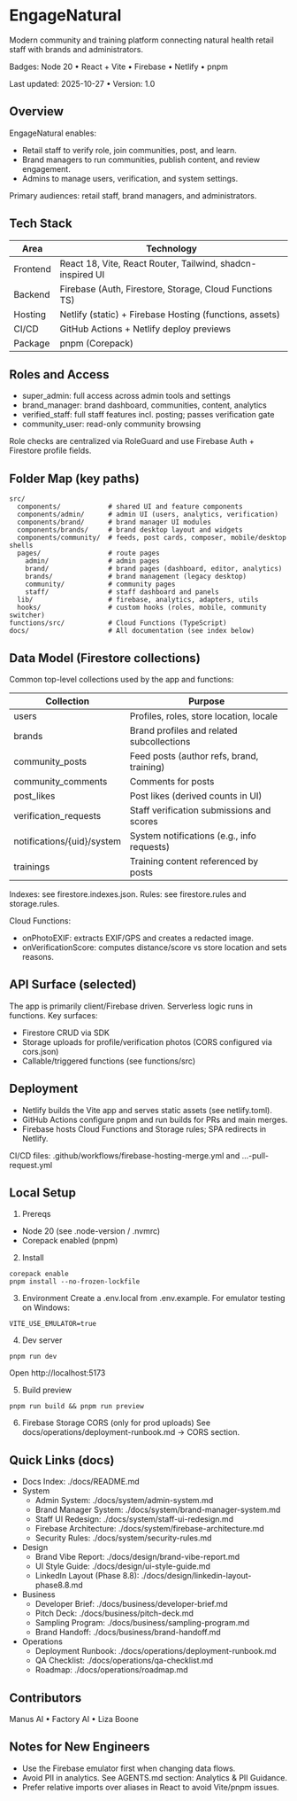 <!--
  EngageNatural master README
  Style: <=100 char width, markdown-lint friendly (#, ##, ###)
-->

# EngageNatural

Modern community and training platform connecting natural health retail staff with brands and
administrators.

Badges: Node 20 • React + Vite • Firebase • Netlify • pnpm

Last updated: 2025-10-27 • Version: 1.0

## Overview

EngageNatural enables:
- Retail staff to verify role, join communities, post, and learn.
- Brand managers to run communities, publish content, and review engagement.
- Admins to manage users, verification, and system settings.

Primary audiences: retail staff, brand managers, and administrators.

## Tech Stack

| Area      | Technology |
|-----------|------------|
| Frontend  | React 18, Vite, React Router, Tailwind, shadcn-inspired UI |
| Backend   | Firebase (Auth, Firestore, Storage, Cloud Functions TS) |
| Hosting   | Netlify (static) + Firebase Hosting (functions, assets) |
| CI/CD     | GitHub Actions + Netlify deploy previews |
| Package   | pnpm (Corepack) |

## Roles and Access

- super_admin: full access across admin tools and settings
- brand_manager: brand dashboard, communities, content, analytics
- verified_staff: full staff features incl. posting; passes verification gate
- community_user: read-only community browsing

Role checks are centralized via RoleGuard and use Firebase Auth + Firestore profile fields.

## Folder Map (key paths)

```
src/
  components/            # shared UI and feature components
  components/admin/      # admin UI (users, analytics, verification)
  components/brand/      # brand manager UI modules
  components/brands/     # brand desktop layout and widgets
  components/community/  # feeds, post cards, composer, mobile/desktop shells
  pages/                 # route pages
    admin/               # admin pages
    brand/               # brand pages (dashboard, editor, analytics)
    brands/              # brand management (legacy desktop)
    community/           # community pages
    staff/               # staff dashboard and panels
  lib/                   # firebase, analytics, adapters, utils
  hooks/                 # custom hooks (roles, mobile, community switcher)
functions/src/           # Cloud Functions (TypeScript)
docs/                    # All documentation (see index below)
```

## Data Model (Firestore collections)

Common top-level collections used by the app and functions:

| Collection                 | Purpose |
|---------------------------|---------|
| users                      | Profiles, roles, store location, locale |
| brands                     | Brand profiles and related subcollections |
| community_posts           | Feed posts (author refs, brand, training) |
| community_comments        | Comments for posts |
| post_likes                | Post likes (derived counts in UI) |
| verification_requests     | Staff verification submissions and scores |
| notifications/{uid}/system| System notifications (e.g., info requests) |
| trainings                 | Training content referenced by posts |

Indexes: see firestore.indexes.json. Rules: see firestore.rules and storage.rules.

Cloud Functions:
- onPhotoEXIF: extracts EXIF/GPS and creates a redacted image.
- onVerificationScore: computes distance/score vs store location and sets reasons.

## API Surface (selected)

The app is primarily client/Firebase driven. Serverless logic runs in functions. Key surfaces:
- Firestore CRUD via SDK
- Storage uploads for profile/verification photos (CORS configured via cors.json)
- Callable/triggered functions (see functions/src)

## Deployment

- Netlify builds the Vite app and serves static assets (see netlify.toml).
- GitHub Actions configure pnpm and run builds for PRs and main merges.
- Firebase hosts Cloud Functions and Storage rules; SPA redirects in Netlify.

CI/CD files: .github/workflows/firebase-hosting-merge.yml and ...-pull-request.yml

## Local Setup

1) Prereqs
- Node 20 (see .node-version / .nvmrc)
- Corepack enabled (pnpm)

2) Install
```
corepack enable
pnpm install --no-frozen-lockfile
```

3) Environment
Create a .env.local from .env.example. For emulator testing on Windows:
```
VITE_USE_EMULATOR=true
```

4) Dev server
```
pnpm run dev
```
Open http://localhost:5173

5) Build preview
```
pnpm run build && pnpm run preview
```

6) Firebase Storage CORS (only for prod uploads)
See docs/operations/deployment-runbook.md → CORS section.

## Quick Links (docs)

- Docs Index: ./docs/README.md
- System
  - Admin System: ./docs/system/admin-system.md
  - Brand Manager System: ./docs/system/brand-manager-system.md
  - Staff UI Redesign: ./docs/system/staff-ui-redesign.md
  - Firebase Architecture: ./docs/system/firebase-architecture.md
  - Security Rules: ./docs/system/security-rules.md
- Design
  - Brand Vibe Report: ./docs/design/brand-vibe-report.md
  - UI Style Guide: ./docs/design/ui-style-guide.md
  - LinkedIn Layout (Phase 8.8): ./docs/design/linkedin-layout-phase8.8.md
- Business
  - Developer Brief: ./docs/business/developer-brief.md
  - Pitch Deck: ./docs/business/pitch-deck.md
  - Sampling Program: ./docs/business/sampling-program.md
  - Brand Handoff: ./docs/business/brand-handoff.md
- Operations
  - Deployment Runbook: ./docs/operations/deployment-runbook.md
  - QA Checklist: ./docs/operations/qa-checklist.md
  - Roadmap: ./docs/operations/roadmap.md

## Contributors

Manus AI • Factory AI • Liza Boone

## Notes for New Engineers

- Use the Firebase emulator first when changing data flows.
- Avoid PII in analytics. See AGENTS.md section: Analytics & PII Guidance.
- Prefer relative imports over aliases in React to avoid Vite/pnpm issues.
